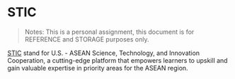 # STIC

> Notes: This is a personal assignment, this document is for REFERENCE and STORAGE purposes only.

[STIC](https://asuengineeringonline.com/stic/talent-mobility-portal) stand for U.S. - ASEAN Science, Technology, and Innovation Cooperation, a cutting-edge platform that empowers learners to upskill and gain valuable expertise in priority areas for the ASEAN region.
